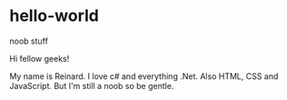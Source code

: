 # hello-world
noob stuff

Hi fellow geeks!

My name is Reinard. I love c# and everything .Net. 
Also HTML, CSS and JavaScript. 
But I'm still a noob so be gentle.
